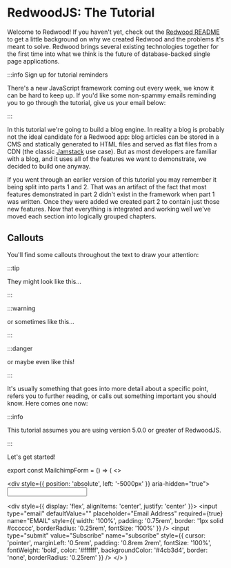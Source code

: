 # RedwoodJS: The Tutorial

Welcome to Redwood! If you haven't yet, check out the [Redwood README](https://github.com/redwoodjs/redwood/blob/main/README.md) to get a little background on why we created Redwood and the problems it's meant to solve. Redwood brings several existing technologies together for the first time into what we think is the future of database-backed single page applications.

:::info Sign up for tutorial reminders

There's a new JavaScript framework coming out every week, we know it can be hard to keep up. If you'd like some non-spammy emails reminding you to go through the tutorial, give us your email below:

<MailchimpForm />

:::

In this tutorial we're going to build a blog engine. In reality a blog is probably not the ideal candidate for a Redwood app: blog articles can be stored in a CMS and statically generated to HTML files and served as flat files from a CDN (the classic [Jamstack](https://jamstack.org/) use case). But as most developers are familiar with a blog, and it uses all of the features we want to demonstrate, we decided to build one anyway.

If you went through an earlier version of this tutorial you may remember it being split into parts 1 and 2. That was an artifact of the fact that most features demonstrated in part 2 didn't exist in the framework when part 1 was written. Once they were added we created part 2 to contain just those new features. Now that everything is integrated and working well we've moved each section into logically grouped chapters.

## Callouts

You'll find some callouts throughout the text to draw your attention:

:::tip

They might look like this...

:::

:::warning

or sometimes like this...

:::

:::danger

or maybe even like this!

:::

It's usually something that goes into more detail about a specific point, refers you to further reading, or calls out something important you should know. Here comes one now:

:::info

This tutorial assumes you are using version 5.0.0 or greater of RedwoodJS.

:::

Let's get started!

export const MailchimpForm = () => (
  <>
    <div id="mc_embed_signup">
      <form
        action="https://thedavidprice.us19.list-manage.com/subscribe/post?u=0c27354a06a7fdf4d83ce07fc&amp;id=a94da1950a"
        method="post"
        name="mc-embedded-subscribe-form"
        target="_blank"
      >
        <div style={{ position: 'absolute', left: '-5000px' }} aria-hidden="true">
          <input
            type="text"
            name="b_0c27354a06a7fdf4d83ce07fc_a94da1950a"
            tabIndex="-1"
            defaultValue=""
          />
        </div>
        <div style={{ display: 'flex', alignItems: 'center', justify: 'center' }}>
          <input
            type="email"
            defaultValue=""
            placeholder="Email Address"
            required={true}
            name="EMAIL"
            style={{  width: '100%', padding: '0.75rem', border: '1px solid #cccccc', borderRadius: '0.25rem', fontSize: '100%' }}
          />
          <input
            type="submit"
            value="Subscribe"
            name="subscribe"
            style={{ cursor: 'pointer', marginLeft: '0.5rem', padding: '0.8rem 2rem', fontSize: '100%', fontWeight: 'bold', color: '#ffffff', backgroundColor: '#4cb3d4', border: 'none', borderRadius: '0.25rem' }}
          />
        </div>
      </form>
    </div>
  </>
)

